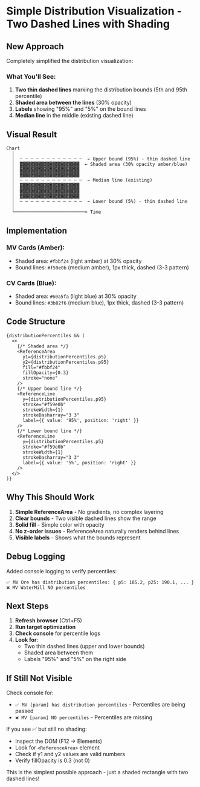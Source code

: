 # Simple Distribution Visualization - Two Dashed Lines with Shading

## New Approach

Completely simplified the distribution visualization:

### What You'll See:

1. **Two thin dashed lines** marking the distribution bounds (5th and 95th percentile)
2. **Shaded area between the lines** (30% opacity)
3. **Labels** showing "95%" and "5%" on the bound lines
4. **Median line** in the middle (existing dashed line)

## Visual Result

```
Chart
  │
  │  ─ ─ ─ ─ ─ ─ ─ ─ ─ ─ ─ ─  ← Upper bound (95%) - thin dashed line
  │  ▓▓▓▓▓▓▓▓▓▓▓▓▓▓▓▓▓▓▓▓▓▓  ← Shaded area (30% opacity amber/blue)
  │  ▓▓▓▓▓▓▓▓▓▓▓▓▓▓▓▓▓▓▓▓▓▓
  │  ▓▓▓▓▓▓▓▓▓▓▓▓▓▓▓▓▓▓▓▓▓▓
  │  ─ ─ ─ ─ ─ ─ ─ ─ ─ ─ ─ ─  ← Median line (existing)
  │  ▓▓▓▓▓▓▓▓▓▓▓▓▓▓▓▓▓▓▓▓▓▓
  │  ▓▓▓▓▓▓▓▓▓▓▓▓▓▓▓▓▓▓▓▓▓▓
  │  ▓▓▓▓▓▓▓▓▓▓▓▓▓▓▓▓▓▓▓▓▓▓
  │  ─ ─ ─ ─ ─ ─ ─ ─ ─ ─ ─ ─  ← Lower bound (5%) - thin dashed line
  │
  └──────────────────────────> Time
```

## Implementation

### MV Cards (Amber):
- Shaded area: `#fbbf24` (light amber) at 30% opacity
- Bound lines: `#f59e0b` (medium amber), 1px thick, dashed (3-3 pattern)

### CV Cards (Blue):
- Shaded area: `#60a5fa` (light blue) at 30% opacity
- Bound lines: `#3b82f6` (medium blue), 1px thick, dashed (3-3 pattern)

## Code Structure

```tsx
{distributionPercentiles && (
  <>
    {/* Shaded area */}
    <ReferenceArea
      y1={distributionPercentiles.p5}
      y2={distributionPercentiles.p95}
      fill="#fbbf24"
      fillOpacity={0.3}
      stroke="none"
    />
    {/* Upper bound line */}
    <ReferenceLine
      y={distributionPercentiles.p95}
      stroke="#f59e0b"
      strokeWidth={1}
      strokeDasharray="3 3"
      label={{ value: '95%', position: 'right' }}
    />
    {/* Lower bound line */}
    <ReferenceLine
      y={distributionPercentiles.p5}
      stroke="#f59e0b"
      strokeWidth={1}
      strokeDasharray="3 3"
      label={{ value: '5%', position: 'right' }}
    />
  </>
)}
```

## Why This Should Work

1. **Simple ReferenceArea** - No gradients, no complex layering
2. **Clear bounds** - Two visible dashed lines show the range
3. **Solid fill** - Simple color with opacity
4. **No z-order issues** - ReferenceArea naturally renders behind lines
5. **Visible labels** - Shows what the bounds represent

## Debug Logging

Added console logging to verify percentiles:

```
✅ MV Ore has distribution percentiles: { p5: 185.2, p25: 190.1, ... }
❌ MV WaterMill NO percentiles
```

## Next Steps

1. **Refresh browser** (Ctrl+F5)
2. **Run target optimization**
3. **Check console** for percentile logs
4. **Look for**:
   - Two thin dashed lines (upper and lower bounds)
   - Shaded area between them
   - Labels "95%" and "5%" on the right side

## If Still Not Visible

Check console for:
- `✅ MV [param] has distribution percentiles` - Percentiles are being passed
- `❌ MV [param] NO percentiles` - Percentiles are missing

If you see ✅ but still no shading:
- Inspect the DOM (F12 → Elements)
- Look for `<ReferenceArea>` element
- Check if y1 and y2 values are valid numbers
- Verify fillOpacity is 0.3 (not 0)

This is the simplest possible approach - just a shaded rectangle with two dashed lines!
